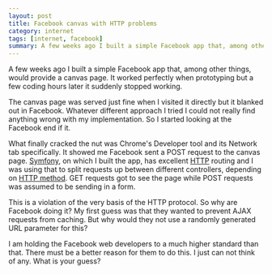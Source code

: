 ```yaml
---
layout: post
title: Facebook canvas with HTTP problems
category: internet
tags: [internet, facebook]
summary: A few weeks ago I built a simple Facebook app that, among other things, would provide a canvas page. It worked perfectly when prototyping but a few coding hours later it suddenly stopped working.
---
```

A few weeks ago I built a simple Facebook app that, among other things, would provide a canvas page. It worked perfectly when prototyping but a few coding hours later it suddenly stopped working.

The canvas page was served just fine when I visited it directly but it blanked out in Facebook. Whatever different approach I tried I could not really find anything wrong with my implementation. So I started looking at the Facebook end if it.

What finally cracked the nut was Chrome's Developer tool and its Network tab specifically. It showed me Facebook sent a POST request to the canvas page. [Symfony](http://symfony.com/), on which I built the app, has excellent [HTTP](http://en.wikipedia.org/wiki/Representational_State_Transfer) routing and I was using that to split requests up between different controllers, depending on [HTTP method](http://www.w3.org/Protocols/rfc2616/rfc2616-sec9.html). GET requests got to see the page while POST requests was assumed to be sending in a form.

This is a violation of the very basis of the HTTP protocol. So why are Facebook doing it? My first guess was that they wanted to prevent AJAX requests from caching. But why would they not use a randomly generated URL parameter for this?

I am holding the Facebook web developers to a much higher standard than that. There must be a better reason for them to do this. I just can not think of any. What is your guess?

